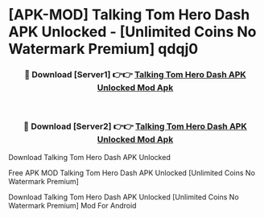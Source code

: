 # [APK-MOD] Talking Tom Hero Dash APK Unlocked - [Unlimited Coins No Watermark Premium] qdqj0



<div align="center">
<h3>🔴 Download [Server1] 👉👉 <a href="https://momento.my/?title=Talking_Tom_Hero_Dash_APK_Unlocked">Talking Tom Hero Dash APK Unlocked Mod Apk</a></h3><br>

<h3>🔴 Download [Server2] 👉👉 <a href="https://momento.my/?title=Talking_Tom_Hero_Dash_APK_Unlocked">Talking Tom Hero Dash APK Unlocked Mod Apk</a></h3>
</div>



Download Talking Tom Hero Dash APK Unlocked 

Free APK MOD Talking Tom Hero Dash APK Unlocked [Unlimited Coins No Watermark Premium]

Download Talking Tom Hero Dash APK Unlocked [Unlimited Coins No Watermark Premium] Mod For Android
